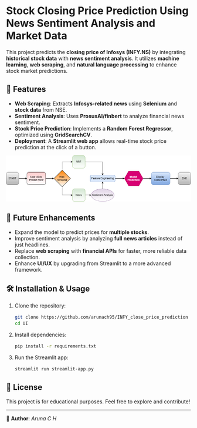# Stock Closing Price Prediction Using News Sentiment Analysis and Market Data

This project predicts the **closing price of Infosys (INFY.NS)** by integrating **historical stock data** with **news sentiment analysis**. It utilizes **machine learning**, **web scraping**, and **natural language processing** to enhance stock market predictions.

## 📌 Features

- **Web Scraping**: Extracts **Infosys-related news** using **Selenium** and **stock data** from NSE.
- **Sentiment Analysis**: Uses **ProsusAI/finbert** to analyze financial news sentiment.
- **Stock Price Prediction**: Implements a **Random Forest Regressor**, optimized using **GridSearchCV**.
- **Deployment**: A **Streamlit web app** allows real-time stock price prediction at the click of a button.

![Alt Text](UI%20Flow.drawio.png)

## 🚀 Future Enhancements

- Expand the model to predict prices for **multiple stocks**.
- Improve sentiment analysis by analyzing **full news articles** instead of just headlines.
- Replace **web scraping** with **financial APIs** for faster, more reliable data collection.
- Enhance **UI/UX** by upgrading from Streamlit to a more advanced framework.

## 🛠️ Installation & Usage

1. Clone the repository:
   ```bash
   git clone https://github.com/arunach95/INFY_close_price_prediction
   cd UI
   ```
2. Install dependencies:
   ```bash
   pip install -r requirements.txt
   ```
3. Run the Streamlit app:
   ```bash
   streamlit run streamlit-app.py
   ```

## 📜 License

This project is for educational purposes. Feel free to explore and contribute!

---

🔗 **Author**: *Aruna C H* 
